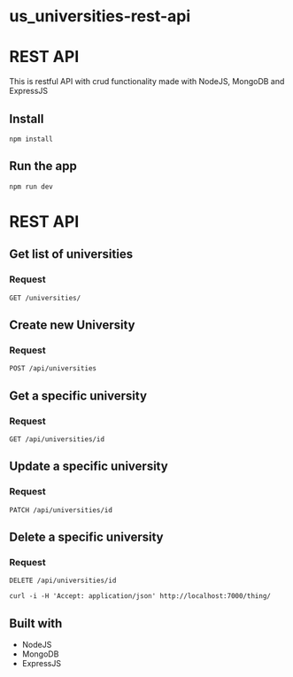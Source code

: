 # us_universities-rest-api
# REST API 
This is restful API with crud functionality made with NodeJS, MongoDB and ExpressJS


## Install

    npm install

## Run the app

    npm run dev

# REST API

## Get list of universities

### Request

`GET /universities/`

  


## Create new University

### Request

`POST /api/universities`

 


## Get a specific university

### Request

`GET /api/universities/id`

  

## Update a specific university

### Request

`PATCH /api/universities/id`

    

## Delete a specific university

### Request

`DELETE /api/universities/id`

    curl -i -H 'Accept: application/json' http://localhost:7000/thing/

## Built with 

* NodeJS
* MongoDB
* ExpressJS


    




